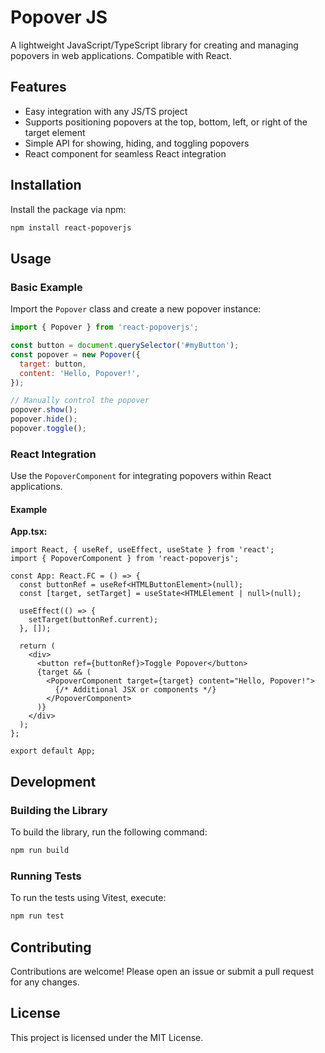 # Popover JS

A lightweight JavaScript/TypeScript library for creating and managing popovers in web applications. Compatible with React.

## Features

- Easy integration with any JS/TS project
- Supports positioning popovers at the top, bottom, left, or right of the target element
- Simple API for showing, hiding, and toggling popovers
- React component for seamless React integration

## Installation

Install the package via npm:

```bash
npm install react-popoverjs
```

## Usage

### Basic Example

Import the `Popover` class and create a new popover instance:

```javascript
import { Popover } from 'react-popoverjs';

const button = document.querySelector('#myButton');
const popover = new Popover({
  target: button,
  content: 'Hello, Popover!',
});

// Manually control the popover
popover.show();
popover.hide();
popover.toggle();
```

### React Integration

Use the `PopoverComponent` for integrating popovers within React applications.

#### Example

**App.tsx:**

```tsx
import React, { useRef, useEffect, useState } from 'react';
import { PopoverComponent } from 'react-popoverjs';

const App: React.FC = () => {
  const buttonRef = useRef<HTMLButtonElement>(null);
  const [target, setTarget] = useState<HTMLElement | null>(null);

  useEffect(() => {
    setTarget(buttonRef.current);
  }, []);

  return (
    <div>
      <button ref={buttonRef}>Toggle Popover</button>
      {target && (
        <PopoverComponent target={target} content="Hello, Popover!">
          {/* Additional JSX or components */}
        </PopoverComponent>
      )}
    </div>
  );
};

export default App;
```

## Development

### Building the Library

To build the library, run the following command:

```bash
npm run build
```

### Running Tests

To run the tests using Vitest, execute:

```bash
npm run test
```

## Contributing

Contributions are welcome! Please open an issue or submit a pull request for any changes.

## License

This project is licensed under the MIT License.